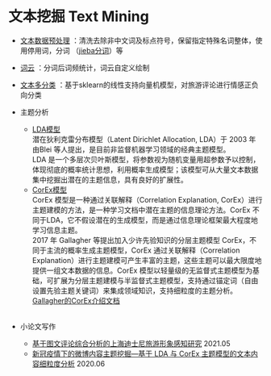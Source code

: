 # 文本挖掘 Text Mining
* [文本数据预处理](https://nbviewer.org/github/CHUNHAN-FANG/Text_Mining/blob/main/文本数据预处理.ipynb)
：清洗去除非中文词及标点符号，保留指定特殊名词整体，使用停用词，分词
（[jieba分词](https://nbviewer.org/github/CHUNHAN-FANG/Text_Mining/blob/main/jieba_paddle.ipynb)）等

* [词云](https://nbviewer.org/github/CHUNHAN-FANG/Text_Mining/blob/main/词云.ipynb)
：分词后词频统计，词云自定义绘制

* [文本多分类](https://nbviewer.org/github/CHUNHAN-FANG/Text_Mining/blob/main/sklearn文本多分类.ipynb)
：基于sklearn的线性支持向量机模型，对旅游评论进行情感正负向分类

* 主题分析
  * [LDA模型](https://nbviewer.org/github/CHUNHAN-FANG/Text_Mining/blob/main/主题分析_LDA.ipynb)<br>
  潜在狄利克雷分布模型（Latent Dirichlet Allocation, LDA）于 2003 年由Blei 等人提出，是目前非监督机器学习领域的经典主题模型。<br>
  LDA 是一个多层次贝叶斯模型，将参数视为随机变量用超参数予以控制，体现彻底的概率统计思想，利用概率生成模型；该模型可从大量文本数据集中挖掘出潜在的主题信息，具有良好的扩展性。
  * [CorEx模型](https://nbviewer.org/github/CHUNHAN-FANG/Text_Mining/blob/main/主题分析_CorEx.ipynb)<br>
  CorEx 模型是一种通过关联解释（Correlation Explanation, CorEx）进行主题建模的方法，是一种学习文档中潜在主题的信息理论方法。CorEx 不同于LDA，它不假设潜在的生成模型，而是通过信息理论框架最大程度地学习信息主题。<br>
  2017 年 Gallagher 等提出加入少许先验知识的分层主题模型 CorEx，不同于主流的概率生成主题模型，CorEx 通过关联解释（Correlation Explanation）进行主题建模可产生丰富的主题，这些主题可以最大限度地提供一组文本数据的信息。CorEx 模型以轻量级的无监督式主题模型为基础，可扩展为分层主题建模与半监督式主题模型，支持通过锚定词（自由设置先验主题关键词）来集成领域知识，支持细粒度的主题分析。
  [Gallagher的CorEx介绍文档](https://nbviewer.org/github/CHUNHAN-FANG/Text_Mining/blob/main/Anchored_CorEx_Ryan%20J.%20Gallagher.ipynb)
<br><br>
* 小论文写作
  * [基于图文评论综合分析的上海迪士尼旅游形象感知研究](https://maifile.cn/pdf/a75038158921.pdf) 2021.05
  * [新冠疫情下的微博内容主题挖掘—基于 LDA 与 CorEx 主题模型的文本内容细粒度分析](https://maifile.cn/pdf/a77068160405.pdf) 2020.06
